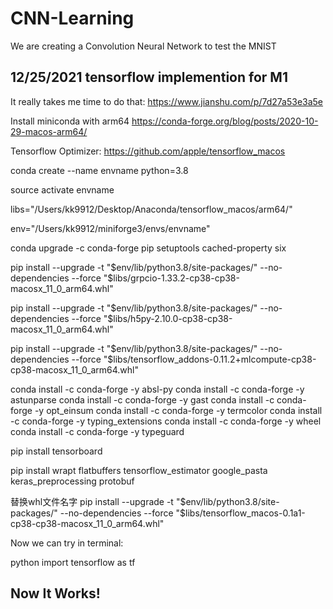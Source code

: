 # CNN-Learning

We are creating a Convolution Neural Network to test the MNIST


## 12/25/2021 tensorflow implemention for M1

It really takes me time to do that:  https://www.jianshu.com/p/7d27a53e3a5e

Install miniconda with arm64
https://conda-forge.org/blog/posts/2020-10-29-macos-arm64/

Tensorflow Optimizer:
https://github.com/apple/tensorflow_macos



conda create --name envname python=3.8

source activate envname

libs="/Users/kk9912/Desktop/Anaconda/tensorflow_macos/arm64/"


env="/Users/kk9912/miniforge3/envs/envname"


conda upgrade -c conda-forge pip setuptools cached-property six

pip install --upgrade -t "$env/lib/python3.8/site-packages/" --no-dependencies --force "$libs/grpcio-1.33.2-cp38-cp38-macosx_11_0_arm64.whl"

pip install --upgrade -t "$env/lib/python3.8/site-packages/" --no-dependencies --force "$libs/h5py-2.10.0-cp38-cp38-macosx_11_0_arm64.whl"

pip install --upgrade -t "$env/lib/python3.8/site-packages/" --no-dependencies --force "$libs/tensorflow_addons-0.11.2+mlcompute-cp38-cp38-macosx_11_0_arm64.whl"

conda install -c conda-forge -y absl-py
conda install -c conda-forge -y astunparse
conda install -c conda-forge -y gast
conda install -c conda-forge -y opt_einsum
conda install -c conda-forge -y termcolor
conda install -c conda-forge -y typing_extensions
conda install -c conda-forge -y wheel
conda install -c conda-forge -y typeguard

pip install tensorboard

pip install wrapt flatbuffers tensorflow_estimator google_pasta keras_preprocessing protobuf

替换whl文件名字
pip install --upgrade -t "$env/lib/python3.8/site-packages/" --no-dependencies --force "$libs/tensorflow_macos-0.1a1-cp38-cp38-macosx_11_0_arm64.whl"

Now we can try in terminal:

python
import tensorflow as tf

## Now It Works!

